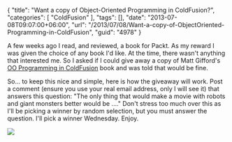 {
	"title": "Want a copy of Object-Oriented Programming in ColdFusion?",
	"categories": [
		"ColdFusion"
	],
	"tags": [],
	"date": "2013-07-08T09:07:00+06:00",
	"url": "/2013/07/08/Want-a-copy-of-ObjectOriented-Programming-in-ColdFusion",
	"guid": "4978"
}

A few weeks ago I read, and reviewed, a book for Packt. As my reward I was given the choice of any book I'd like. At the time, there wasn't anything that interested me. So I asked if I could give away a copy of Matt Gifford's <a href="http://www.packtpub.com/object-oriented-programming-coldfusion/book">OO Programming in ColdFusion</a> book and was told that would be fine. 

So... to keep this nice and simple, here is how the giveaway will work. Post a comment (ensure you use your real email address, only I will see it) that answers this question: "The only thing that would make a movie with robots and giant monsters better would be ...." Don't stress too much over this as I'll be picking a winner by random selection, but you must answer the question. I'll pick a winner Wednesday. Enjoy.

<img src="http://www.raymondcamden.com/images/6323_MockupCover.jpg" />